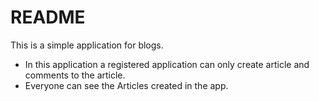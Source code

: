 # README

This is a simple application for blogs.
- In this application a registered application can only create article and comments to the article.
- Everyone can see the Articles created in the app.
